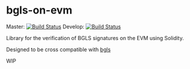 # bgls-on-evm
Master: [![Build Status](https://travis-ci.org/Project-Arda/bgls-on-evm.svg?branch=master)](https://travis-ci.org/Project-Arda/bgls-on-evm)
Develop: [![Build Status](https://travis-ci.org/Project-Arda/bgls-on-evm.svg?branch=develop)](https://travis-ci.org/Project-Arda/bgls-on-evm)

Library for the verification of BGLS signatures on the EVM using Solidity.

Designed to be cross compatible with [bgls](https://github.com/jlandrews/bgls)

WIP
